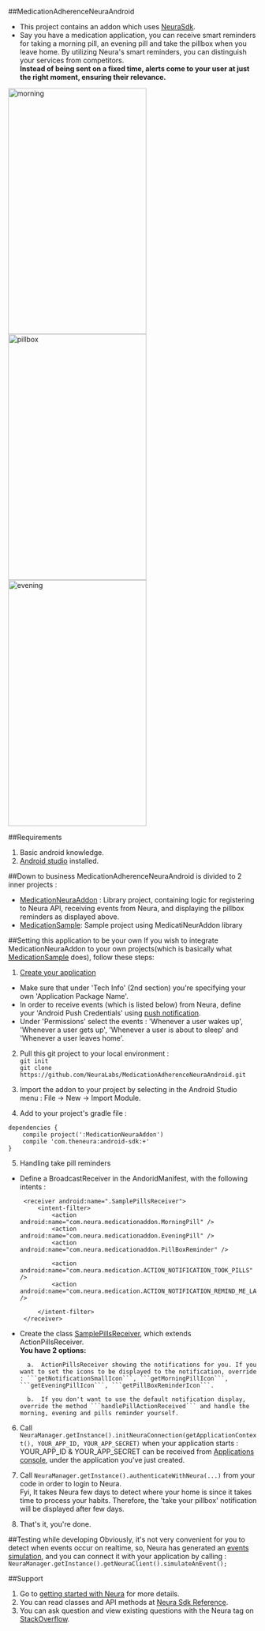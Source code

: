 ##MedicationAdherenceNeuraAndroid
* This project contains an addon which uses [NeuraSdk](https://dev.theneura.com/docs/guide/android/setup).
* Say you have a medication application, you can receive smart reminders for taking a morning pill, an evening pill and take the pillbox when you leave home. By utilizing Neura's smart reminders, you can distinguish your services from competitors. <br/><b>Instead of being sent on a fixed time, alerts come to your user at just the right moment, ensuring their relevance.</b>

<img src="https://s4.postimg.org/4nzaecdvx/morning.png" alt="morning" width="280" height="498">
<img src="https://s16.postimg.org/u74m3u351/pillbox.png" alt="pillbox" width="280" height="498">
<img src="https://s18.postimg.org/5tg2oz0i1/evening.png" alt="evening" width="280" height="498">

##Requirements 
1. Basic android knowledge.
2. [Android studio](https://developer.android.com/studio/index.html) installed.

##Down to business
MedicationAdherenceNeuraAndroid is divided to 2 inner projects : 
* [MedicationNeuraAddon](https://github.com/NeuraLabs/MedicationAdherenceNeuraAndroid/tree/master/MedicationNeuraAddon) : Library project, containing logic for registering to Neura API, receiving events from Neura, and displaying the pillbox reminders as displayed above.
* [MedicationSample](https://github.com/NeuraLabs/MedicationAdherenceNeuraAndroid/tree/master/MedicationSample): Sample project using MedicatiNeurAddon library

##Setting this application to be your own
If you wish to integrate MedicationNeuraAddon to your own projects(which is basically what [MedicationSample](https://github.com/NeuraLabs/MedicationAdherenceNeuraAndroid/tree/master/MedicationSample) does), follow these steps:

1. [Create your application](https://dev.theneura.com/console/new)
  * Make sure that under 'Tech Info' (2nd section) you're specifying your own 'Application Package Name'. 
  * In order to receive events (which is listed below) from Neura, define your 'Android Push Credentials' using [push notification](https://dev.theneura.com/docs/guide/android/pushnotification).
  * Under 'Permissions' select the events : 'Whenever a user wakes up', 'Whenever a user gets up', 'Whenever a user is about to sleep' and 'Whenever a user leaves home'.

2. Pull this git project to your local environment : <br/>```git init```<br/>```git clone https://github.com/NeuraLabs/MedicationAdherenceNeuraAndroid.git```

3. Import the addon to your project by selecting in the Android Studio menu : File -> New -> Import Module.

4. Add to your project's gradle file : 
  ```
  dependencies {
      compile project(':MedicationNeuraAddon')
      compile 'com.theneura:android-sdk:+'
  }
  ```
  
5. Handling take pill reminders
  * Define a BroadcastReceiver in the AndoridManifest, with the following intents : 
       ```
        <receiver android:name=".SamplePillsReceiver">
            <intent-filter>
                <action android:name="com.neura.medicationaddon.MorningPill" />
                <action android:name="com.neura.medicationaddon.EveningPill" />
                <action android:name="com.neura.medicationaddon.PillBoxReminder" />

                <action android:name="com.neura.medication.ACTION_NOTIFICATION_TOOK_PILLS" />
                <action android:name="com.neura.medication.ACTION_NOTIFICATION_REMIND_ME_LATER" />

            </intent-filter>
        </receiver>
       ```
       
  * Create the class [SamplePillsReceiver](https://github.com/NeuraLabs/MedicationAdherenceNeuraAndroid/blob/master/MedicationSample/src/main/java/com/neura/medication/SamplePillsReceiver.java), which extends ActionPillsReceiver.<br/>
<b>You have 2 options:</b>      
  
          a.  ActionPillsReceiver showing the notifications for you. If you want to set the icons to be displayed to the notification, override : ```getNotificationSmallIcon```, ```getMorningPillIcon```,  ```getEveningPillIcon```, ```getPillBoxReminderIcon```.
  
          b.  If you don't want to use the default notification display, override the method ```handlePillActionReceived``` and handle the morning, evening and pills reminder yourself. 

6. Call ```NeuraManager.getInstance().initNeuraConnection(getApplicationContext(), YOUR_APP_ID, YOUR_APP_SECRET)``` when your application starts : YOUR_APP_ID & YOUR_APP_SECRET can be received from <a href="https://dev.theneura.com/console/">Applications console</a>, under the application you've just created.

7. Call ```NeuraManager.getInstance().authenticateWithNeura(...)``` from your code in order to login to Neura. 
<br/>Fyi, It takes Neura few days to detect where your home is since it takes time to process your habits. Therefore, the 'take your pillbox' notification will be displayed after few days.

8. That's it, you're done.

##Testing while developing
Obviously, it's not very convenient for you to detect when events occur on realtime, so, Neura has generated 
an [events simulation](http://docs.theneura.com/android/com/neura/standalonesdk/service/NeuraApiClient.html#simulateAnEvent--), and you can connect it with your application by calling : ```NeuraManager.getInstance().getNeuraClient().simulateAnEvent();```

##Support
1. Go to <a href="https://dev.theneura.com/docs/getstarted">getting started with Neura</a> for more details.
2. You can read classes and API methods at <a href ="http://docs.theneura.com/android/com/neura/standalonesdk/service/NeuraApiClient.html">Neura Sdk Reference</a>.
3. You can ask question and view existing questions with the Neura tag on <a href="https://stackoverflow.com/questions/tagged/neura?sort=newest&pageSize=30">StackOverflow</a>.
